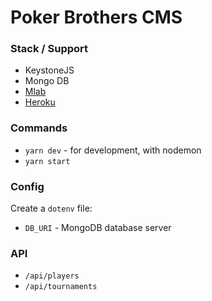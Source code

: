 # Poker Brothers CMS

### Stack / Support
* KeystoneJS
* Mongo DB
* [Mlab](https://mlab.com)
* [Heroku](https://www.heroku.com/)

### Commands
* ``yarn dev`` - for development, with nodemon
* ``yarn start``

### Config

Create a ``dotenv`` file:

* ``DB_URI`` - MongoDB database server

### API
* ``/api/players``
* ``/api/tournaments``
